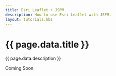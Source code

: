 ```yaml
---
title: Esri Leaflet + JSPM
description: How to use Esri Leaflet with JSPM.
layout: tutorials.hbs
---
```


# {{ page.data.title }}

{{ page.data.description }}

Coming Soon.